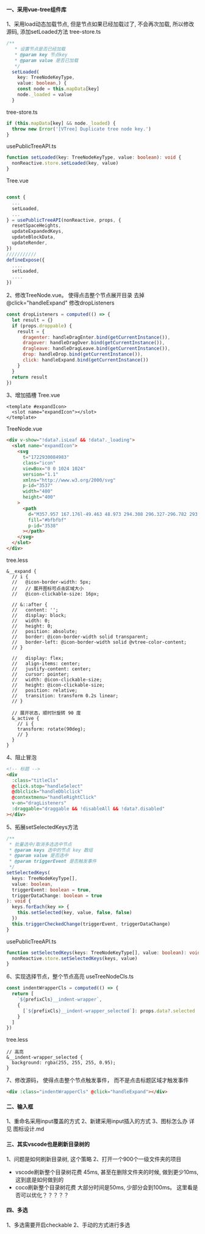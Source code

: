 #### 一、采用vue-tree组件库

1、采用load动态加载节点, 但是节点如果已经加载过了, 不会再次加载, 所以修改源码, 添加setLoaded方法
tree-store.ts

```typescript
/**
   * 设置节点是否已经加载
   * @param key 节点key
   * @param value 是否已加载
   */
  setLoaded(
    key: TreeNodeKeyType,
    value: boolean,) {
    const node = this.mapData[key]
    node._loaded = value
  }
```

tree-store.ts

```typescript
if (this.mapData[key] && node._loaded) {
  throw new Error('[VTree] Duplicate tree node key.')
}
```

usePublicTreeAPI.ts

```typescript
function setLoaded(key: TreeNodeKeyType, value: boolean): void {
  nonReactive.store.setLoaded(key, value)
}
```

Tree.vue

```typescript

const {
  ...
  setLoaded,
  ...
} = usePublicTreeAPI(nonReactive, props, {
  resetSpaceHeights,
  updateExpandedKeys,
  updateBlockData,
  updateRender,
})
///////////
defineExpose({
  ....
  setLoaded,
  ....
})
```

2、修改TreeNode.vue。 使得点击整个节点展开目录
去掉@click="handleExpand"
修改dropListeners

```js
const dropListeners = computed(() => {
  let result = {}
  if (props.droppable) {
    result = {
      dragenter: handleDragEnter.bind(getCurrentInstance()),
      dragover: handleDragOver.bind(getCurrentInstance()),
      dragleave: handleDragLeave.bind(getCurrentInstance()),
      drop: handleDrop.bind(getCurrentInstance()),
      click: handleExpand.bind(getCurrentInstance())
    }
  }
  return result
})
```

3、增加插槽
Tree.vue

```vue
<template #expandIcon>
  <slot name="expandIcon"></slot>
</template>
```

TreeNode.vue

```html
<div v-show="!data?.isLeaf && !data?._loading">
  <slot name="expandIcon">
    <svg
      t="1722930084983"
      class="icon"
      viewBox="0 0 1024 1024"
      version="1.1"
      xmlns="http://www.w3.org/2000/svg"
      p-id="3537"
      width="400"
      height="400"
    >
      <path
        d="M357.957 167.176l-49.463 48.973 294.308 296.327-296.782 293.831 49.044 49.381 346.239-342.809z"
        fill="#bfbfbf"
        p-id="3538"
      ></path>
    </svg>
  </slot>
</div>
```

tree.less

```less
&__expand {
  // i {
  //   @icon-border-width: 5px;
  //   // 展开图标可点击区域大小
  //   @icon-clickable-size: 16px;

  // &::after {
  //   content: '';
  //   display: block;
  //   width: 0;
  //   height: 0;
  //   position: absolute;
  //   border: @icon-border-width solid transparent;
  //   border-left: @icon-border-width solid @vtree-color-content;
  // }

  //   display: flex;
  //   align-items: center;
  //   justify-content: center;
  //   cursor: pointer;
  //   width: @icon-clickable-size;
  //   height: @icon-clickable-size;
  //   position: relative;
  //   transition: transform 0.2s linear;
  // }

  // 展开状态，顺时针旋转 90 度
  &_active {
    // i {
    transform: rotate(90deg);
    // }
  }
}
```

4、阻止冒泡

```html
<!-- 标题 -->
<div
  :class="titleCls"
  @click.stop="handleSelect"
  @dblclick="handleDblclick"
  @contextmenu="handleRightClick"
  v-on="dragListeners"
  :draggable="draggable && !disableAll && !data?.disabled"
></div>
```

5、拓展setSelectedKeys方法

```ts
/**
 * 批量选中/取消多选选中节点
 * @param keys 选中的节点 key 数组
 * @param value 是否选中
 * @param triggerEvent 是否触发事件
 */
setSelectedKeys(
  keys: TreeNodeKeyType[],
  value: boolean,
  triggerEvent: boolean = true,
  triggerDataChange: boolean = true
): void {
  keys.forEach(key => {
    this.setSelected(key, value, false, false)
  })
  this.triggerCheckedChange(triggerEvent, triggerDataChange)
}
```

usePublicTreeAPI.ts

```ts
function setSelectedKeys(keys: TreeNodeKeyType[], value: boolean): void {
  nonReactive.store.setSelectedKeys(keys, value)
}
```

6、实现选择节点，整个节点高亮
useTreeNodeCls.ts

```js
const indentWrapperCls = computed(() => {
  return [
    `${prefixCls}__indent-wrapper`,
    {
      [`${prefixCls}__indent-wrapper_selected`]: props.data?.selected
    }
  ]
})
```

tree.less

```less
// 高亮
&__indent-wrapper_selected {
  background: rgba(255, 255, 255, 0.95);
}
```
 
7、修改源码， 使得点击整个节点触发事件， 而不是点击标题区域才触发事件 

```html
<div :class="indentWrapperCls" @click="handleExpand"></div>
```

#### 二、输入框

1、重命名采用input覆盖的方式
2、新建采用input插入的方式
3、图标怎么办 详见 图标设计.md

#### 三、其实vscode也是刷新目录树的

1、问题是如何刷新目录树, 这个策略
2、打开一个900个一级文件夹的项目

- vscode刷新整个目录树花费 45ms, 甚至在删除文件夹的时候, 做到更少10ms, 这到底是如何做到的
- coco刷新整个目录树花费 大部分时间是50ms, 少部分会到100ms。 这里看是否可以优化？？？？？

<!-- 刷新资源管理器的内容，以从磁盘获取有关文件结构的最新数据。如果项目被传递，我们只刷新树的那一层，否则我们做一个完整的刷新。 -->

#### 四、多选

1、多选需要开启checkable
2、手动的方式进行多选
